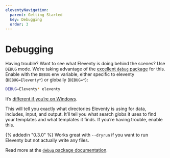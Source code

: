 ```yaml
---
eleventyNavigation:
  parent: Getting Started
  key: Debugging
  order: 3
---
```

# Debugging

Having trouble? Want to see what Eleventy is doing behind the scenes? Use `DEBUG` mode. We’re taking advantage of the [excellent `debug` package](https://www.npmjs.com/package/debug) for this. Enable with the `DEBUG` env variable, either specific to eleventy (`DEBUG=Eleventy*`) or globally (`DEBUG=*`):

```bash
DEBUG=Eleventy* eleventy
```

It’s [different if you’re on Windows](https://www.npmjs.com/package/debug#windows-command-prompt-notes).

This will tell you exactly what directories Eleventy is using for data, includes, input, and output. It’ll tell you what search globs it uses to find your templates and what templates it finds. If you’re having trouble, enable this.

{% addedin "0.3.0" %} Works great with `--dryrun` if you want to run Eleventy but not actually write any files.

Read more at the [`debug` package documentation](https://www.npmjs.com/package/debug).
